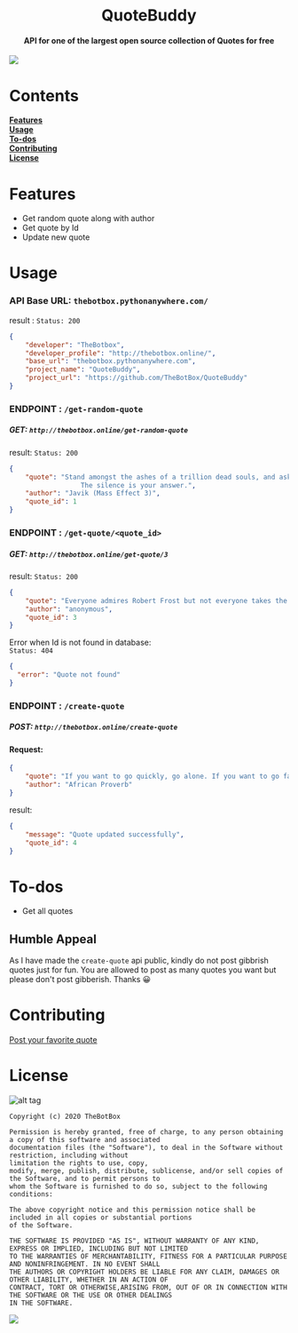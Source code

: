 <h1 align=center>QuoteBuddy</h1> 
<h4 align=center>API for one of the largest open source collection of Quotes for free </h4>   

<img src= "https://user-images.githubusercontent.com/41512314/83441571-5e0fcc80-a464-11ea-883d-39f00985ee16.png"/>  

#  Contents    
**[Features](#features)**  
**[Usage](#usage)**   
**[To-dos](#to-dos)**   
**[Contributing](#contributing)**    
**[License](#license)** 


# Features 
<ul>
  <li>Get random quote along with author</li>
  <li>Get quote by Id </li>
  <li>Update new quote </li>
</ul>     


# Usage    
### API Base URL: `thebotbox.pythonanywhere.com/` 

result :
`Status: 200`

```json
{
	"developer": "TheBotbox",
	"developer_profile": "http://thebotbox.online/",
	"base_url": "thebotbox.pythonanywhere.com",
	"project_name": "QuoteBuddy",
	"project_url": "https://github.com/TheBotBox/QuoteBuddy"
}
```  

### ENDPOINT : `/get-random-quote`
##### GET: `http://thebotbox.online/get-random-quote`    

result: 
`Status: 200`
```json
{
	"quote": "Stand amongst the ashes of a trillion dead souls, and ask the ghosts if honor matters.
                  The silence is your answer.",
	"author": "Javik (Mass Effect 3)",
	"quote_id": 1
}
```    

### ENDPOINT : `/get-quote/<quote_id>`
##### GET: `http://thebotbox.online/get-quote/3`     

result: 
`Status: 200`
```json
{
	"quote": "Everyone admires Robert Frost but not everyone takes the road less traveled",
	"author": "anonymous",
	"quote_id": 3
}
```  

Error when Id is not found in database:    
`Status: 404`  
```json
{
  "error": "Quote not found"
}
```   


### ENDPOINT : `/create-quote`
##### POST: `http://thebotbox.online/create-quote`     

#### Request: 
```json
{
	"quote": "If you want to go quickly, go alone. If you want to go far, go together",
	"author": "African Proverb"
}
```  

result: 
```json 
{
    "message": "Quote updated successfully",
    "quote_id": 4
}
```    

# To-dos   
<ul>
  <li>Get all quotes</li>  
</ul>


## Humble Appeal    
As I have made the `create-quote` api public, kindly do not post gibbrish quotes just for fun. You are allowed to post as many quotes you want but please don't post gibberish. Thanks 😀 



# Contributing   
<a href="http://thebotbox.pythonanywhere.com/post-quote">Post your favorite quote</a>



# License   
![alt tag](https://img.shields.io/github/license/mashape/apistatus.svg)  
```
Copyright (c) 2020 TheBotBox

Permission is hereby granted, free of charge, to any person obtaining a copy of this software and associated 
documentation files (the "Software"), to deal in the Software without restriction, including without
limitation the rights to use, copy, 
modify, merge, publish, distribute, sublicense, and/or sell copies of the Software, and to permit persons to 
whom the Software is furnished to do so, subject to the following conditions:

The above copyright notice and this permission notice shall be included in all copies or substantial portions 
of the Software.

THE SOFTWARE IS PROVIDED "AS IS", WITHOUT WARRANTY OF ANY KIND, EXPRESS OR IMPLIED, INCLUDING BUT NOT LIMITED 
TO THE WARRANTIES OF MERCHANTABILITY, FITNESS FOR A PARTICULAR PURPOSE AND NONINFRINGEMENT. IN NO EVENT SHALL 
THE AUTHORS OR COPYRIGHT HOLDERS BE LIABLE FOR ANY CLAIM, DAMAGES OR OTHER LIABILITY, WHETHER IN AN ACTION OF 
CONTRACT, TORT OR OTHERWISE,ARISING FROM, OUT OF OR IN CONNECTION WITH THE SOFTWARE OR THE USE OR OTHER DEALINGS 
IN THE SOFTWARE. 
```   

[ ![](https://img.shields.io/badge/Say%20Thanks-!-1EAEDB.svg) ](https://saythanks.io/to/boxforbot%40gmail.com)
